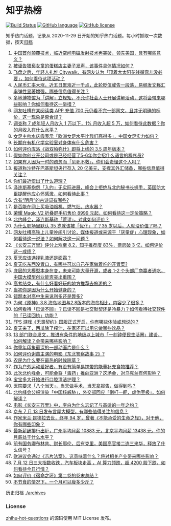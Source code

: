 # 知乎热榜
[![Build Status](https://github.com/ToWeLong/zhihu-hot-questions/workflows/CI/badge.svg)](https://github.com/ToWeLong/zhihu-hot-questions/actions)
[![GitHub language](https://img.shields.io/badge/language-golang-orange.svg)](https://golang.org/)
[![GitHub license](https://img.shields.io/github/license/ToWeLong/zhihu-hot-questions)](https://github.com/ToWeLong/zhihu-hot-questions/blob/main/LICENSE)

知乎热门话题，记录从 2020-11-29 日开始的知乎热门话题。每小时抓取一次数据，按天[归档](./archives)

<!-- BEGIN -->

1. [中国首创颠覆技术，临近空间电磁发射技术再突破，领先美国，具有哪些意义？](https://www.zhihu.com/question/611818563)
1. [被诬告猥亵女童的蛋糕店主妻子发声，该事件具体情况如何？](https://www.zhihu.com/question/611687170)
1. [飞盘之后，年轻人扎堆 Citywalk，有网友认为「顶着大太阳花钱遛弯儿没必要」，如何看待这项活动？](https://www.zhihu.com/question/611705071)
1. [人民币汇率大涨，近五日累涨近一千点，此轮贬值或告一段落，易纲发文称汇率弹性显著增强，哪些信息值得关注？](https://www.zhihu.com/question/611856950)
1. [多地博物馆为「讲解」立规矩，不允许社会人士开展讲解活动，这将会带来哪些影响？你如何看待这一举措？](https://www.zhihu.com/question/611700162)
1. [网友吐槽在某阅读类 APP 充值 700 元仍看不完一部网文，且并无明确的标价，这一现象是否合规？](https://www.zhihu.com/question/611700839)
1. [调查称 7 成年轻人月收入 1 万以下，1% 月收入超 5 万，如何看待此数据？你的月收入在什么水平？](https://www.zhihu.com/question/611703189)
1. [女足主帅水庆霞表示「欧洲女足水平比我们高得多」，中国女足实力如何？](https://www.zhihu.com/question/611468729)
1. [长期在有机化学实验室对身体有什么危害？](https://www.zhihu.com/question/263741321)
1. [如何评价库洛《战双帕弥什》即将上线的 3.5 周年版本？](https://www.zhihu.com/question/611520886)
1. [假如你创业开公司或是已经经营了5-6年你会招什么语言的程序员?](https://www.zhihu.com/question/611194909)
1. [如果有人因为一时的疏忽而「见死不救」，你们会责怪这个人吗？](https://www.zhihu.com/question/611773533)
1. [报道称沙特在巴基斯坦央行存入 20 亿美元，支撑其外汇储备，哪些信息值得关注？](https://www.zhihu.com/question/611662698)
1. [你们最近悟出了什么道理？](https://www.zhihu.com/question/607789584)
1. [泽连斯基抱怨「入约」无实际进展，峰会上拒绝与北约秘书长握手，英国防大臣提醒他应心怀感激，如何看待此事？](https://www.zhihu.com/question/611856980)
1. [含有“明月”的古诗词有哪些?](https://www.zhihu.com/question/606515816)
1. [是否能在网上买吸油烟机、燃气灶、热水器？](https://www.zhihu.com/question/271307525)
1. [荣耀 Magic V2 折叠屏手机售价 8999 元起，如何看待这一定价策略？](https://www.zhihu.com/question/611852657)
1. [北约峰会，泽连斯基称「荒谬」，对此如何评价？](https://www.zhihu.com/question/611663361)
1. [为什么职场里默认 35 岁就该被「优化」了？35 岁以后，人就没价值了吗？](https://www.zhihu.com/question/611694440)
1. [网友吐槽高铁上儿童吵闹引讨论，媒体报道或来源于「厌童症」心理现象，如何看待这一说法？如何解决这一问题？](https://www.zhihu.com/question/611512782)
1. [《长安三万里》评分上涨至 8.2，知乎推荐度 83%，票房破 3 亿，如何评价这一成绩？](https://www.zhihu.com/question/611296005)
1. [夏天应该选择乳液还是面霜？](https://www.zhihu.com/question/607293898)
1. [夏天吃东西没胃口，有哪些可以自己在家做着吃的开胃菜?](https://www.zhihu.com/question/608059126)
1. [底层的大模型本身在变，未来可能大量开源，或者 1-2 个头部厂商赢者通吃，中国大模型创业能否突出重围？](https://www.zhihu.com/question/611201526)
1. [高考结束，有什么好看好玩的地方推荐去旅游的？](https://www.zhihu.com/question/605978663)
1. [当初你是因为什么开始健身的？](https://www.zhihu.com/question/608859216)
1. [错题本对高中生来说利多还是弊多?](https://www.zhihu.com/question/611315083)
1. [为何《原神》3.8 海岛地图与2.8版本的海岛相比，内容少了很多？](https://www.zhihu.com/question/611308656)
1. [如何看待「已读不回」？已读不回是社交默契还是冷暴力？如何看待社交软件的「已读回执」功能？](https://www.zhihu.com/question/611722499)
1. [FPS 游戏《无畏契约》国服正式开启，你有哪些体验或想说的？](https://www.zhihu.com/question/611551902)
1. [夏天来了，西瓜除了榨汁，在家还可以用它做哪些饮品？](https://www.zhihu.com/question/600824822)
1. [13 部门联合发文，推进有条件的地级以上城市「一刻钟便民生活圈」建设，如何解读？会带来哪些影响？](https://www.zhihu.com/question/611706370)
1. [你童年印象最深的一部动画片是什么？](https://www.zhihu.com/question/611043450)
1. [如何评价谢苗主演的电影《东北警察故事 2》?](https://www.zhihu.com/question/611110944)
1. [农民为什么要在最热的时候除草？](https://www.zhihu.com/question/567727405)
1. [作为户外运动爱好者，有没有简单易携带的能量补充食物推荐？](https://www.zhihu.com/question/610391656)
1. [此次北约峰会，可能会将「毒药」推向亚洲？这场会，对乌克兰有何影响？](https://www.zhihu.com/question/611484682)
1. [宝宝多大开始进行口腔清洁护理？](https://www.zhihu.com/question/359821146)
1. [医院要求「八个当天」，当天做手术、当天拿报告，做得到吗？](https://www.zhihu.com/question/611709050)
1. [北约峰会公报渲染「中国核威胁」，外交部回应「倒打一耙，虚伪至极」，如何解读？](https://www.zhihu.com/question/611716888)
1. [电影《长安三万里》中，李白为什么忘记了与高适的一年之约？](https://www.zhihu.com/question/611224954)
1. [京东 7 月 13 日发布言犀大模型，有哪些值得关注的信息？](https://www.zhihu.com/question/611656790)
1. [作家米兰·昆德拉去世，终年 94 岁，曾著《不能承受的生命之轻》，对于他，你有哪些印象？](https://www.zhihu.com/question/611731402)
1. [最新薪酬排行出炉，广州平均月薪 10883 元，北京平均月薪 13438 元，你的月薪处于什么水平？](https://www.zhihu.com/question/611878141)
1. [前有国务卿布林肯、财长耶伦，后有克里，美国高官接二连三来华，释放了什么信号？](https://www.zhihu.com/question/611715613)
1. [欧洲议会通过《芯片法案》，这意味着什么？将对相关产业带来哪些影响？](https://www.zhihu.com/question/611813227)
1. [7 月 12 日三大指数收跌，汽车板块走高 ，AI 算力领跌，超 4200 股下跌，如何看待今日行情？](https://www.zhihu.com/question/611666950)
1. [如何评价《宿命之环》第二卷的卷末总结？](https://www.zhihu.com/question/611776520)
1. [不节食的情况下，一个月可以瘦多少斤？](https://www.zhihu.com/question/608358847)

<!-- END -->

历史归档 [./archives](./archives)


### License
[zhihu-hot-questions](https://github.com/towelong/zhihu-hot-questions) 的源码使用 MIT License 发布。